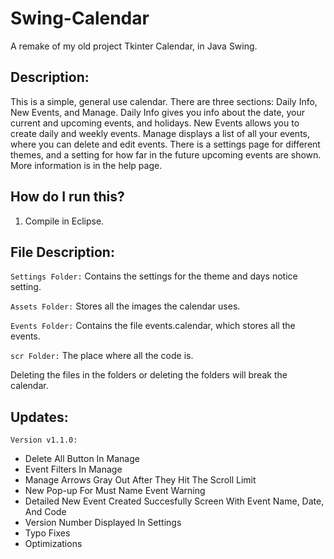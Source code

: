# Swing-Calendar
A remake of my old project Tkinter Calendar, in Java Swing.

## Description:
This is a simple, general use calendar. 
There are three sections: Daily Info, New Events, and Manage.
Daily Info gives you info about the date, your current and upcoming events, and holidays.
New Events allows you to create daily and weekly events.
Manage displays a list of all your events, where you can delete and edit events.
There is a settings page for different themes, and a setting for how far in the future upcoming events are shown.
More information is in the help page.

## How do I run this?
1. Compile in Eclipse.

## File Description:

`Settings Folder:` Contains the settings for the theme and days notice setting.

`Assets Folder:` Stores all the images the calendar uses.

`Events Folder:` Contains the file events.calendar, which stores all the events.

`scr Folder:` The place where all the code is.

Deleting the files in the folders or deleting the folders will break the calendar.


## Updates:

`Version v1.1.0:`
- Delete All Button In Manage
- Event Filters In Manage
- Manage Arrows Gray Out After They Hit The Scroll Limit
- New Pop-up For Must Name Event Warning
- Detailed New Event Created Succesfully Screen With Event Name, Date, And Code
- Version Number Displayed In Settings
- Typo Fixes
- Optimizations
